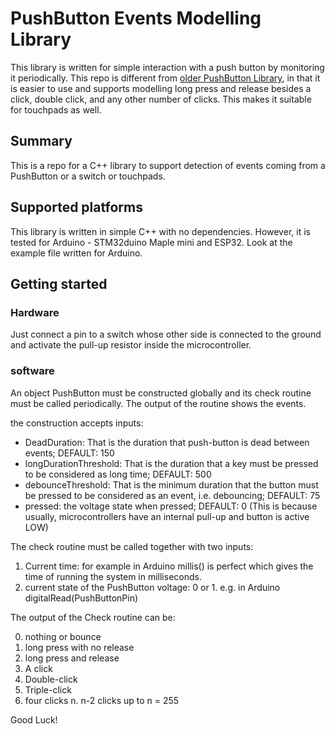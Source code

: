 # PushButton Events Modelling Library
This library is written for simple interaction with a push button by monitoring it periodically. This repo is different from [older PushButton Library](https://github.com/pololu/pushbutton-arduino), in that it is easier to use and supports modelling long press and release besides a click, double click, and any other number of clicks. This makes it suitable for touchpads as well.

## Summary
This is a repo for a C++ library to support detection of events coming from a PushButton or a switch or touchpads.

## Supported platforms
This library is written in simple C++ with no dependencies. However, it is tested for Arduino - STM32duino Maple mini and ESP32.
Look at the example file written for Arduino.

## Getting started

### Hardware
Just connect a pin to a switch whose other side is connected to the ground and activate the pull-up resistor inside the microcontroller.

### software
An object PushButton must be constructed globally and its check routine must be called periodically. The output of the routine shows the events. 

the construction accepts inputs:

* DeadDuration: That is the duration that push-button is dead between events; DEFAULT: 150
* longDurationThreshold: That is the duration that a key must be pressed to be considered as long time; DEFAULT: 500
* debounceThreshold: That is the minimum duration that the button must be pressed to be considered as an event, i.e. debouncing; DEFAULT: 75    
* pressed: the voltage state when pressed; DEFAULT: 0   (This is because usually, microcontrollers have an internal pull-up and button is active LOW)


The check routine must be called together with two inputs:

1. Current time: for example in Arduino millis() is perfect which gives the time of running the system in milliseconds.
2. current state of the PushButton voltage: 0 or 1. e.g. in Arduino digitalRead(PushButtonPin)

The output of the Check routine can be:

0. nothing or bounce
1. long press with no release
2. long press and release
3. A click
4. Double-click
5. Triple-click
6. four clicks
n. n-2 clicks up to n = 255

Good Luck!
